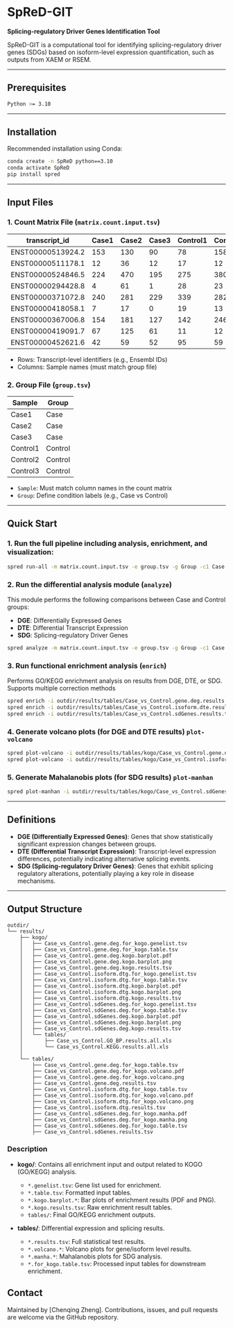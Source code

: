 # SpReD-GIT

**Splicing-regulatory Driver Genes Identification Tool**

SpReD-GIT is a computational tool for identifying splicing-regulatory driver genes (SDGs) based on isoform-level expression quantification, such as outputs from XAEM or RSEM.

---

## Prerequisites

```bash
Python >= 3.10
```

---

## Installation

Recommended installation using Conda:

```bash
conda create -n SpReD python==3.10
conda activate SpReD
pip install spred
```

---

## Input Files

### 1. Count Matrix File (`matrix.count.input.tsv`)

| transcript\_id    | Case1 | Case2 | Case3 | Control1 | Control2 | Control3 |
| ----------------- | ----- | ----- | ----- | -------- | -------- | -------- |
| ENST00000513924.2 | 153   | 130   | 90    | 78       | 158      | 110      |
| ENST00000511178.1 | 12    | 36    | 12    | 17       | 12       | 10       |
| ENST00000524846.5 | 224   | 470   | 195   | 275      | 380      | 612      |
| ENST00000294428.8 | 4     | 61    | 1     | 28       | 23       | 35       |
| ENST00000371072.8 | 240   | 281   | 229   | 339      | 282      | 291      |
| ENST00000418058.1 | 7     | 17    | 0     | 19       | 13       | 4        |
| ENST00000367006.8 | 154   | 181   | 127   | 142      | 246      | 188      |
| ENST00000419091.7 | 67    | 125   | 61    | 11       | 12       | 67       |
| ENST00000452621.6 | 42    | 59    | 52    | 95       | 59       | 84       |

* Rows: Transcript-level identifiers (e.g., Ensembl IDs)
* Columns: Sample names (must match group file)

### 2. Group File (`group.tsv`)

| Sample   | Group   |
| -------- | ------- |
| Case1    | Case    |
| Case2    | Case    |
| Case3    | Case    |
| Control1 | Control |
| Control2 | Control |
| Control3 | Control |
* `Sample`: Must match column names in the count matrix
* `Group`: Define condition labels (e.g., Case vs Control)
---

## Quick Start

### 1. Run the full pipeline including analysis, enrichment, and visualization: 

```bash
spred run-all -m matrix.count.input.tsv -e group.tsv -g Group -c1 Case -c2 Control -o outdir --species human
```

### 2. Run the differential analysis module (`analyze`) 

This module performs the following comparisons between Case and Control groups:

* **DGE**: Differentially Expressed Genes
* **DTE**: Differential Transcript Expression
* **SDG**: Splicing-regulatory Driver Genes

```bash
spred analyze -m matrix.count.input.tsv -e group.tsv -g Group -c1 Case -c2 Control -o outdir --species human
```

### 3. Run functional enrichment analysis (`enrich`)

Performs GO/KEGG enrichment analysis on results from DGE, DTE, or SDG. Supports multiple correction methods

```bash
spred enrich -i outdir/results/tables/Case_vs_Control.gene.deg.results.tsv --protein-coding --multitest hs
spred enrich -i outdir/results/tables/Case_vs_Control.isoform.dte.results.tsv --protein-coding --multitest hs
spred enrich -i outdir/results/tables/Case_vs_Control.sdGenes.results.tsv --protein-coding --multitest fdr_bh
```

### 4. Generate volcano plots (for DGE and DTE results) `plot-volcano` 

```bash
spred plot-volcano -i outdir/results/tables/kogo/Case_vs_Control.gene.deg.results.for_kogo.table.tsv --filter-lfc 1
spred plot-volcano -i outdir/results/tables/kogo/Case_vs_Control.isoform.dte.results.for_kogo.table.tsv --filter-lfc 1
```

### 5. Generate Mahalanobis plots (for SDG results) `plot-manhan`

```bash
spred plot-manhan -i outdir/results/tables/kogo/Case_vs_Control.sdGenes.results.for_kogo.table.tsv
```

---

## Definitions

* **DGE (Differentially Expressed Genes)**: Genes that show statistically significant expression changes between groups.
* **DTE (Differential Transcript Expression)**: Transcript-level expression differences, potentially indicating alternative splicing events.
* **SDG (Splicing-regulatory Driver Genes)**: Genes that exhibit splicing regulatory alterations, potentially playing a key role in disease mechanisms.

---

## Output Structure

```text
outdir/
└── results/
    ├── kogo/
    │   ├── Case_vs_Control.gene.deg.for_kogo.genelist.tsv
    │   ├── Case_vs_Control.gene.deg.for_kogo.table.tsv
    │   ├── Case_vs_Control.gene.deg.kogo.barplot.pdf
    │   ├── Case_vs_Control.gene.deg.kogo.barplot.png
    │   ├── Case_vs_Control.gene.deg.kogo.results.tsv
    │   ├── Case_vs_Control.isoform.dtg.for_kogo.genelist.tsv
    │   ├── Case_vs_Control.isoform.dtg.for_kogo.table.tsv
    │   ├── Case_vs_Control.isoform.dtg.kogo.barplot.pdf
    │   ├── Case_vs_Control.isoform.dtg.kogo.barplot.png
    │   ├── Case_vs_Control.isoform.dtg.kogo.results.tsv
    │   ├── Case_vs_Control.sdGenes.deg.for_kogo.genelist.tsv
    │   ├── Case_vs_Control.sdGenes.deg.for_kogo.table.tsv
    │   ├── Case_vs_Control.sdGenes.deg.kogo.barplot.pdf
    │   ├── Case_vs_Control.sdGenes.deg.kogo.barplot.png
    │   ├── Case_vs_Control.sdGenes.deg.kogo.results.tsv
    │   └── tables/
    │       ├── Case_vs_Control.GO_BP.results.all.xls
    │       └── Case_vs_Control.KEGG.results.all.xls
    │
    └── tables/
        ├── Case_vs_Control.gene.deg.for_kogo.table.tsv
        ├── Case_vs_Control.gene.deg.for_kogo.volcano.pdf
        ├── Case_vs_Control.gene.deg.for_kogo.volcano.png
        ├── Case_vs_Control.gene.deg.results.tsv
        ├── Case_vs_Control.isoform.dtg.for_kogo.table.tsv
        ├── Case_vs_Control.isoform.dtg.for_kogo.volcano.pdf
        ├── Case_vs_Control.isoform.dtg.for_kogo.volcano.png
        ├── Case_vs_Control.isoform.dtg.results.tsv
        ├── Case_vs_Control.sdGenes.deg.for_kogo.manha.pdf
        ├── Case_vs_Control.sdGenes.deg.for_kogo.manha.png
        ├── Case_vs_Control.sdGenes.deg.for_kogo.table.tsv
        ├── Case_vs_Control.sdGenes.results.tsv
```

### Description

* **kogo/**: Contains all enrichment input and output related to KOGO (GO/KEGG) analysis.

  * `*.genelist.tsv`: Gene list used for enrichment.
  * `*.table.tsv`: Formatted input tables.
  * `*.kogo.barplot.*`: Bar plots of enrichment results (PDF and PNG).
  * `*.kogo.results.tsv`: Raw enrichment result tables.
  * `tables/`: Final GO/KEGG enrichment outputs.
* **tables/**: Differential expression and splicing results.

  * `*.results.tsv`: Full statistical test results.
  * `*.volcano.*`: Volcano plots for gene/isoform level results.
  * `*.manha.*`: Mahalanobis plots for SDG analysis.
  * `*.for_kogo.table.tsv`: Processed input tables for downstream enrichment.

## Contact

Maintained by \[Chenqing Zheng]. Contributions, issues, and pull requests are welcome via the GitHub repository.
